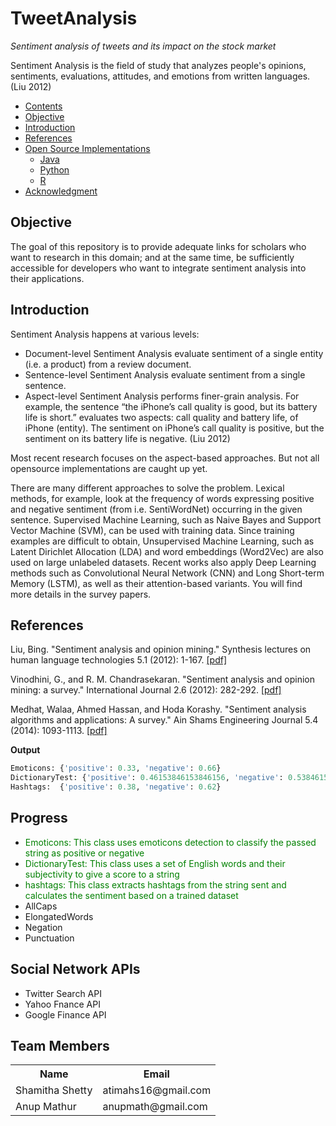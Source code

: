 # TweetAnalysis
*Sentiment analysis of tweets and its impact on the stock market*


Sentiment Analysis is the field of study that analyzes people's opinions, sentiments, evaluations, attitudes, and emotions from written languages. (Liu 2012)

<!-- TOC -->

- [Contents](#contents)
- [Objective](#objective)
- [Introduction](#introduction)
- [References](#References)
- [Open Source Implementations](#open-source-implementations)
    - [Java](#java)
    - [Python](#python)
    - [R](#r)
- [Acknowledgment](#Acknowledgment)    

<!-- /TOC -->

## Objective

The goal of this repository is to provide adequate links for scholars who want to research in this domain; and at the same time, be sufficiently accessible for developers who want to integrate sentiment analysis into their applications.

## Introduction

Sentiment Analysis happens at various levels: 
- Document-level Sentiment Analysis evaluate sentiment of a single entity (i.e. a product) from a review document. 
- Sentence-level Sentiment Analysis evaluate sentiment from a single sentence. 
- Aspect-level Sentiment Analysis performs finer-grain analysis. For example, the sentence “the iPhone’s call quality is good, but its battery life is short.” evaluates two aspects: call quality and battery life, of iPhone (entity). The sentiment on iPhone’s call quality is positive, but the sentiment on its battery life is negative. (Liu 2012)

Most recent research focuses on the aspect-based approaches. But not all opensource implementations are caught up yet.

There are many different approaches to solve the problem. Lexical methods, for example, look at the frequency of words expressing positive and negative sentiment (from i.e. SentiWordNet) occurring in the given sentence. Supervised Machine Learning, such as Naive Bayes and Support Vector Machine (SVM), can be used with training data. Since training examples are difficult to obtain, Unsupervised Machine Learning, such as Latent Dirichlet Allocation (LDA) and word embeddings (Word2Vec) are also used on large unlabeled datasets. Recent works also apply Deep Learning methods such as Convolutional Neural Network (CNN) and Long Short-term Memory (LSTM), as well as their attention-based variants. You will find more details in the survey papers.

## References 

Liu, Bing. "Sentiment analysis and opinion mining." Synthesis lectures on human language technologies 5.1 (2012): 1-167. [[pdf]](http://citeseerx.ist.psu.edu/viewdoc/download?doi=10.1.1.244.9480&rep=rep1&type=pdf)

Vinodhini, G., and R. M. Chandrasekaran. "Sentiment analysis and opinion mining: a survey." International Journal 2.6 (2012): 282-292. [[pdf]](http://www.dmi.unict.it/~faro/tesi/sentiment_analysis/SA2.pdf)

Medhat, Walaa, Ahmed Hassan, and Hoda Korashy. "Sentiment analysis algorithms and applications: A survey." Ain Shams Engineering Journal 5.4 (2014): 1093-1113. [[pdf]](http://www.sciencedirect.com/science/article/pii/S2090447914000550)

<strong>Output</strong>
```python
Emoticons: {'positive': 0.33, 'negative': 0.66}
DictionaryTest: {'positive': 0.46153846153846156, 'negative': 0.5384615384615384}
Hashtags:  {'positive': 0.38, 'negative': 0.62}
```
Progress
--------
* <span style="color:green;">Emoticons: This class uses emoticons detection to classify the passed string as positive or negative</span>
* <span style="color:green;">DictionaryTest: This class uses a set of English words and their subjectivity to give a score to a string</span>
* <span style="color:green;">hashtags: This class extracts hashtags from the string sent and calculates the sentiment based on a trained dataset</span>
* AllCaps
* ElongatedWords
* Negation
* Punctuation

Social Network APIs
---------------
* Twitter Search API
* Yahoo Fnance API
* Google Finance API

Team Members
------------
<table border="0">
<tr><th>Name</th><th>Email</th></tr>
<tr><td>Shamitha Shetty</td><td> atimahs16@gmail.com</td></tr>
<tr><td>Anup Mathur</td><td>anupmath@gmail.com</td></tr>
</table>


